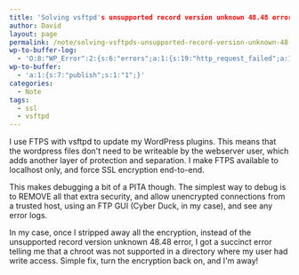 ```yaml
---
title: 'Solving vsftpd's unsupported record version unknown 48.48 error'
author: David
layout: page
permalink: /note/solving-vsftpds-unsupported-record-version-unknown-48-48-error/
wp-to-buffer-log:
  - 'O:8:"WP_Error":2:{s:6:"errors";a:1:{s:19:"http_request_failed";a:1:{i:0;s:65:"Operation timed out after 5000 milliseconds with 0 bytes received";}}s:10:"error_data";a:0:{}}'
wp-to-buffer:
  - 'a:1:{s:7:"publish";s:1:"1";}'
categories:
  - Note
tags:
  - ssl
  - vsftpd
---
```

I use FTPS with vsftpd to update my WordPress plugins. This means that the wordpress files don't need to be writeable by the webserver user, which adds another layer of protection and separation. I make FTPS available to localhost only, and force SSL encryption end-to-end.

This makes debugging a bit of a PITA though. The simplest way to debug is to REMOVE all that extra security, and allow unencrypted connections from a trusted host, using an FTP GUI (Cyber Duck, in my case), and see any error logs.

In my case, once I stripped away all the encryption, instead of the unsupported record version unknown 48.48 error, I got a succinct error telling me that a chroot was not supported in a directory where my user had write access. Simple fix, turn the encryption back on, and I'm away!
